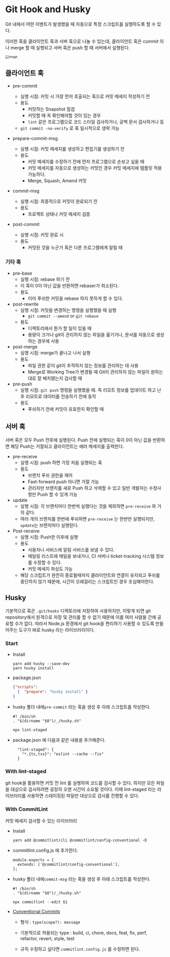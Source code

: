 # Git Hook and Husky

Git 내에서 어떤 이벤트가 발생했을 때 자동으로 특정 스크립트를 실행하도록 할 수 있다.

이러한 훅을 클라이언트 훅과 서버 훅으로 나눌 수 있는데, 클라이언트 훅은 commit 이나 merge 할 때 실행되고 서버 훅은 push 할 때 서버에서 실행된다.

<img src="https://user-images.githubusercontent.com/67703882/213880119-c34e9450-f2ce-47bf-a364-034dfc2d15ab.png" alt="image" style="zoom:67%;" />

## 클라이언트 훅 

- pre-commit
  - 실행 시점: 커밋 시 가장 먼저 호출되는 훅으로 커밋 메세지 작성하기 전
  - 용도
    - 커밋하는 Snapshot 점검
    - 커밋할 때 꼭 확인해야할 것이 있는 경우
    - `lint` 같은 프로그램으로 코드 스타일 검사하거나, 공백 문서 검사하거나 등 
  - `git commit -no-verify` 로 훅 일시적으로 생략 가능
- prepare-commit-msg
  - 실행 시점: 커밋 메세지를 생성하고 편집기를 생성하기 전
  - 용도
    - 커밋 메세지를 수정하기 전에 먼저 프로그램으로 손보고 싶을 때
    - 커밋 메세지를 자동으로 생성하는 커밋인 경우 커밋 메세지에 템플릿 적용 가능하다. 
    - Merge, Squash, Amend 커밋

- commit-msg
  - 실행 시점: 최종적으로 커밋이 완료되기 전 
  - 용도
    - 프로젝트 상태나 커밋 메세지 검증 
- post-commit
  - 실행 시점: 커밋 완료 시
  - 용도
    - 커밋된 것을 누군가 혹은 다른 프로그램에게 알릴 때 

### 기타 훅

- pre-base
  - 실행 시점: rebase 하기 전
  - 이 훅이 0이 아닌 값을 반환하면 rebaser가 취소된다.
  - 용도
    - 이미 푸쉬한 커밋을 rebase 하지 못하게 할 수 있다.
- post-rewrite
  - 실행 시점: 커밋을 변경하는 명령을 실행했을 때 실행
    - `git commit --amend` or `git rebase`
  - 용도
    - 디렉토리에서 뭔가 할 일이 있을 때
    - 용량이 크거나 git이 관리하지 않는 파일을 옮기거나, 문서를 자동으로 생성하는 경우에 사용
- post-merge
  - 실행 시점: merge가 끝나고 나서 실행
  - 용도
    - 파일 권한 같이 git이 추적하지 않는 정보를 관리하는 데 사용 
    - Merge로 Working Tree가 변경될 때 Git이 관리하지 않는 파일이 원하는 대로 잘 배치됐는지 검사할 때
- pre-push
  - 실행 시점: `git push` 명령을 실행했을 때. 즉 리모트 정보를 업데이트 하고 난 후 리모트로 데이터를 전송하기 전에 동작
  - 용도
    - 푸쉬하기 전에 커밋이 유효한지 확인할 때



## 서버 훅

서버 훅은 모두 Push 전후에 실행된다. Push 전에 실행되는 훅이 0이 아닌 값을 반환하면 해당 Push는 거절되고 클라이언트는 에러 메세지를 출력한다.

- pre-receive
  - 실행 시점:  push 하면 가장 처음 실행되는 훅
  - 용도
    - 브랜치 푸쉬 권한을 제어
    - Fast-forward push 아니면 거절 가능
    - 관리자만 브랜치를 새로 Push 하고 삭제할 수 있고 일반 개발자는 수정사항만 Push 할 수 있게 가능
- update
  - 실행 시점: 각 브랜치마다 한번씩 실행다는 것을 제외하면 `pre-receive` 와 거의 같다.
  - 여러 개의 브랜치를 한번에 푸쉬하면 `pre-receive` 는 한번만 실행되지만, `update`는 브랜치마다 실행된다.
- Post-receive
  - 실행 시점: Push한 이후에 실행
  - 용도
    - 사용자나 서비스에 알림 서비스를 보낼 수 있다.
    - 메일링 리스트에 메일을 보내거나,  CI 서버나 ticket-tracking 시스템 정보를 수정할 수 있다.
    - 커밋 메세지 파싱도 가능
  - 해당 스크립트가 완전히 종료될때까지 클라이언트와 연결이 유지되고 푸쉬를 중단하지 않기 때문에, 시간이 오래걸리는 스크립트인 경우 조심해야한다.



## Husky

기본적으로 훅은 `.git/hooks` 디렉토리에 저장하여 사용하지만, 이렇게 되면 git repository에서 원격으로 저장 및 관리를 할 수 없기 때문에 이를 여러 사람들 간에 공유할 수가 없다. 따라서 Node.js 환경에서 git hook을 편리하기 사용할 수 있도록 만들어주는 도구가  바로 husky 라는 라이브러리이다. 

### Start

- Install

  ```shell
  yarn add husky --save-dev
  yarn husky install
  ```

- package.json

  ```json
  {"scripts":
  	{  "prepare": "husky install" }
  }
  ```

- husky 폴더 내에`pre-commit` 라는 훅을 생성 후 아래 스크립트를 작성한다.

  ```
  #! /bin/sh 
  . "$(dirname "$0")/_/husky.sh"
  
  npx lint-staged
  ```

- package.json 에 다음과 같은 내용을 추가해준다.

  ```
    "lint-staged": {
      "*.{ts,tsx}": "eslint --cache --fix"
    }
  ```

### With lint-staged

git hook을 활용하면 커밋 전 lint 를 실행하여 코드를 검사할 수 있다. 하지만 모든 파일을 대상으로 검사하려면 굉장히 오랜 시간이 소요될 것이다. 이때 lint-staged 라는 라이브러리를 사용하면 스테이징된 파일만 대상으로 검사를 진행할 수 있다.

### With CommitLint

커밋 메세지 검사할 수 있는 라이브러리

- Install 

  ```shell
  yarn add @commitlint/cli @commitlint/config-conventional -D
  ```

- commitlint.config.js 에 추가한다. 

  ```
  module.exports = {
    extends: ['@commitlint/config-conventional'],
  };
  ```

- husky 폴더 내에`commit-msg` 라는 훅을 생성 후 아래 스크립트를 작성한다.

  ```
  #! /bin/sh 
  . "$(dirname "$0")/_/husky.sh"
  
  npx commitlint --edit $1
  ```

- <a href="https://www.conventionalcommits.org/en/v1.0.0/">Conventional Commits</a>

  - 형식 : `type(scope?): message`

  - 기본적으로 허용되는 type : build, ci, chore, docs, feat, fix, perf, refactor, revert, style, test
  - 규칙 수정하고 싶다면 `commitlint.config.js` 를 수정하면 된다. 

